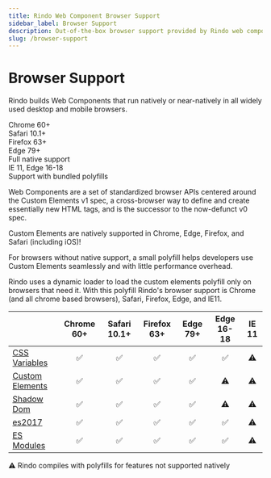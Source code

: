 ```yaml
---
title: Rindo Web Component Browser Support
sidebar_label: Browser Support
description: Out-of-the-box browser support provided by Rindo web components.
slug: /browser-support
---
```


# Browser Support

Rindo builds Web Components that run natively or near-natively in all widely used desktop and mobile browsers.

<div class="bs-chart">
  <div class="bs-chart__group">
    <div class="bs-chart__cards">
      <div class="bs-chart__card">
        <nav-icon name="checkmark"></nav-icon>
        Chrome 60+
      </div>
      <div class="bs-chart__card">
        <nav-icon name="checkmark"></nav-icon>
        Safari 10.1+
      </div>
      <div class="bs-chart__card">
        <nav-icon name="checkmark"></nav-icon>
        Firefox 63+
      </div>
      <div class="bs-chart__card">
        <nav-icon name="checkmark"></nav-icon>
        Edge 79+
      </div>
    </div>
    <div class="bs-chart__group-label">
      Full native support
    </div>
  </div>
  <div class="bs-chart__group">
    <div class="bs-chart__cards">
      <div class="bs-chart__card">
        <nav-icon name="checkmark"></nav-icon>
        IE 11, Edge 16-18
      </div>
    </div>
    <div class="bs-chart__group-label">
      Support with bundled polyfills
    </div>
  </div>
</div>

Web Components are a set of standardized browser APIs centered around the Custom Elements v1 spec, a cross-browser way to define and create essentially new HTML tags, and is the successor to the now-defunct v0 spec.

Custom Elements are natively supported in Chrome, Edge, Firefox, and Safari (including iOS)!

For browsers without native support, a small polyfill helps developers use Custom Elements seamlessly and with little performance overhead.

Rindo uses a dynamic loader to load the custom elements polyfill only on browsers that need it. With this polyfill Rindo's browser support is Chrome (and all chrome based browsers), Safari, Firefox, Edge, and IE11.

|                                                                | Chrome 60+                             | Safari 10.1+                           | Firefox 63+                            | Edge 79+                               | Edge 16-18                             | IE 11                               |
| -------------------------------------------------------------- | :------------------------------------: | :------------------------------------: | :------------------------------------: | :------------------------------------: | :------------------------------------: | :---------------------------------: |
| [CSS Variables](https://caniuse.com/#feat=css-variables)       | ✅ | ✅ | ✅ | ✅ | ✅ | ⚠️ |
| [Custom Elements](https://caniuse.com/#feat=custom-elementsv1) | ✅ | ✅ | ✅ | ✅ | ⚠️    | ⚠️ |
| [Shadow Dom](https://caniuse.com/#feat=shadowdomv1)            | ✅ | ✅ | ✅ | ✅ | ⚠️    | ⚠️ |
| [es2017](https://caniuse.com/#feat=async-functions)            | ✅ | ✅ | ✅ | ✅ | ✅ | ⚠️ |
| [ES Modules](https://caniuse.com/#feat=es6-module)             | ✅ | ✅ | ✅ | ✅ | ✅ | ⚠️ |

<div class="align-right">
  ⚠️  <span class="caption">Rindo compiles with polyfills for features not supported natively</span>
</div>
